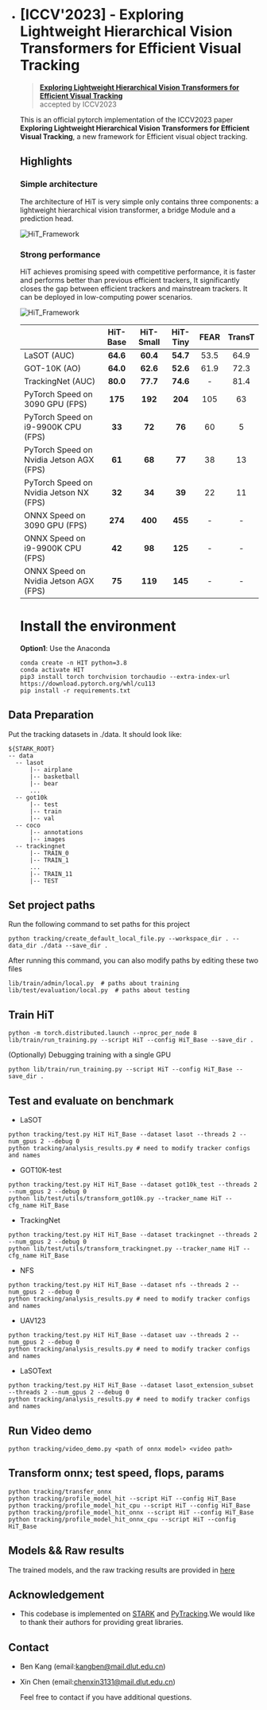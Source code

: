 * # [ICCV'2023] - Exploring Lightweight Hierarchical Vision Transformers for Efficient Visual Tracking

   > [**Exploring Lightweight Hierarchical Vision Transformers for Efficient Visual Tracking**](https://arxiv.org/abs/2308.06904)<br>
   > accepted by ICCV2023<br>
   
   This is an official pytorch implementation of the ICCV2023 paper **Exploring Lightweight Hierarchical Vision Transformers for Efficient Visual Tracking**, a new framework for Efficient visual object tracking.
   
   
   
   ## Highlights
   
   ### Simple architecture 
   
   The architecture of HiT is very simple only contains three components: a lightweight hierarchical vision transformer, a bridge Module and a prediction head.
   
   ![HiT_Framework](/tracking/Framework.png)
   
   ### Strong performance
   
   HiT achieves promising speed with competitive performance, it is faster and performs better than previous efficient trackers, It significantly closes the gap between efficient trackers and mainstream trackers. It can be deployed in low-computing power scenarios.
   
   ![HiT_Framework](/tracking/compare.png)
   
   |                                           | HiT-Base | HiT-Small | HiT-Tiny | FEAR | TransT |
   | :---------------------------------------- | :------: | :-------: | :------: | :--: | :----: |
   | LaSOT (AUC)                               | **64.6** | **60.4**  | **54.7** | 53.5 |  64.9  |
   | GOT-10K (AO)                              | **64.0** | **62.6**  | **52.6** | 61.9 |  72.3  |
   | TrackingNet (AUC)                         | **80.0** | **77.7**  | **74.6** |  -   |  81.4  |
   | PyTorch Speed on 3090 GPU (FPS)           | **175**  |  **192**  | **204**  | 105  |   63   |
   | PyTorch Speed on i9-9900K CPU (FPS)       |  **33**  |  **72**   |  **76**  |  60  |   5    |
   | PyTorch Speed on Nvidia  Jetson AGX (FPS) |  **61**  |  **68**   |  **77**  |  38  |   13   |
   | PyTorch Speed on Nvidia  Jetson NX (FPS)  |  **32**  |  **34**   |  **39**  |  22  |   11   |
   | ONNX Speed on 3090 GPU (FPS)              | **274**  |  **400**  | **455**  |  -   |   -    |
   | ONNX Speed on i9-9900K CPU (FPS)          |  **42**  |  **98**   | **125**  |  -   |   -    |
   | ONNX Speed on Nvidia  Jetson AGX (FPS)    |  **75**  |  **119**  | **145**  |  -   |   -    |
   
   
   
   # Install the environment
   
   **Option1**: Use the Anaconda
   
   ```
   conda create -n HIT python=3.8
   conda activate HIT
   pip3 install torch torchvision torchaudio --extra-index-url https://download.pytorch.org/whl/cu113
   pip install -r requirements.txt
   ```
   
 ## Data Preparation

Put the tracking datasets in ./data. It should look like:

   ```
${STARK_ROOT}
 -- data
     -- lasot
         |-- airplane
         |-- basketball
         |-- bear
         ...
     -- got10k
         |-- test
         |-- train
         |-- val
     -- coco
         |-- annotations
         |-- images
     -- trackingnet
         |-- TRAIN_0
         |-- TRAIN_1
         ...
         |-- TRAIN_11
         |-- TEST
   ```

   ## Set project paths
   
   Run the following command to set paths for this project
   
   ```
   python tracking/create_default_local_file.py --workspace_dir . --data_dir ./data --save_dir .
   ```
   
   After running this command, you can also modify paths by editing these two files
   
   ```
   lib/train/admin/local.py  # paths about training
   lib/test/evaluation/local.py  # paths about testing
   ```
   
   ## Train HiT
   
   ```
   python -m torch.distributed.launch --nproc_per_node 8 lib/train/run_training.py --script HiT --config HiT_Base --save_dir .
   ```
   
   (Optionally) Debugging training with a single GPU
   
   ```
   python lib/train/run_training.py --script HiT --config HiT_Base --save_dir .
   ```
   
   ## Test and evaluate on benchmark
   
   - LaSOT
   
   ```
   python tracking/test.py HiT HiT_Base --dataset lasot --threads 2 --num_gpus 2 --debug 0
   python tracking/analysis_results.py # need to modify tracker configs and names
   ```
   
   - GOT10K-test
   
   ```
   python tracking/test.py HiT HiT_Base --dataset got10k_test --threads 2 --num_gpus 2 --debug 0
   python lib/test/utils/transform_got10k.py --tracker_name HiT --cfg_name HiT_Base
   ```
   
   - TrackingNet
   
   ```
   python tracking/test.py HiT HiT_Base --dataset trackingnet --threads 2 --num_gpus 2 --debug 0
   python lib/test/utils/transform_trackingnet.py --tracker_name HiT --cfg_name HiT_Base
   ```
   
   - NFS
   
   ```
   python tracking/test.py HiT HiT_Base --dataset nfs --threads 2 --num_gpus 2 --debug 0
   python tracking/analysis_results.py # need to modify tracker configs and names
   ```
   
   - UAV123
   
   ```
   python tracking/test.py HiT HiT_Base --dataset uav --threads 2 --num_gpus 2 --debug 0
   python tracking/analysis_results.py # need to modify tracker configs and names
   ```
   
   - LaSOText
   
   ```
   python tracking/test.py HiT HiT_Base --dataset lasot_extension_subset --threads 2 --num_gpus 2 --debug 0
   python tracking/analysis_results.py # need to modify tracker configs and names
   ```
   
   
   
   ## Run Video demo
   
   ```
   python tracking/video_demo.py <path of onnx model> <video path> 
   ```
   
   
   
   ## Transform onnx; test speed, flops, params
   
   ```
   python tracking/transfer_onnx
   python tracking/profile_model_hit --script HiT --config HiT_Base
   python tracking/profile_model_hit_cpu --script HiT --config HiT_Base 
   python tracking/profile_model_hit_onnx --script HiT --config HiT_Base
   python tracking/profile_model_hit_onnx_cpu --script HiT --config HiT_Base
   ```
   
   
   
   ## Models && Raw results
   
   The trained models, and the raw tracking results are provided in [here](https://drive.google.com/drive/folders/15VTIJnUtJTdU6TcmGOixSEcErYV-h_xL?usp=sharing)
   
   
   
   ## Acknowledgement
   
   * This codebase is implemented on [STARK](https://github.com/researchmm/Stark) and [PyTracking](https://github.com/visionml/pytracking).We would like to thank their authors for providing great libraries.
   
     
   
   ## Contact
   
   * Ben Kang (email:kangben@mail.dlut.edu.cn)
   
   * Xin Chen (email:chenxin3131@mail.dlut.edu.cn)
   
     Feel free to contact if you have additional questions.

